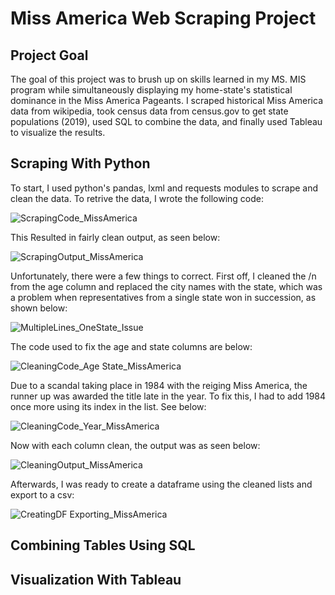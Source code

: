 # Miss America Web Scraping Project

## Project Goal

The goal of this project was to brush up on skills learned in my MS. MIS program while simultaneously displaying my home-state's statistical dominance in the Miss America Pageants. I scraped historical Miss America data from wikipedia, took census data from census.gov to get state populations (2019), used SQL to combine the data, and finally used Tableau to visualize the results. 


## Scraping With Python

To start, I used python's pandas, lxml and requests modules to scrape and clean the data. To retrive the data, I wrote the following code:

![ScrapingCode_MissAmerica](https://user-images.githubusercontent.com/94634170/219900938-375f6912-b27b-44d0-9cbc-b9a6df59024f.png)

This Resulted in fairly clean output, as seen below:

![ScrapingOutput_MissAmerica](https://user-images.githubusercontent.com/94634170/219900957-4aaf7c85-2aa1-4269-9d1b-0f38e62b069f.png)

Unfortunately, there were a few things to correct.  First off, I cleaned the /n from the age column and replaced the city names with the state, which was a problem when representatives from a single state won in succession, as shown below:

![MultipleLines_OneState_Issue](https://user-images.githubusercontent.com/94634170/219901247-21c2d90f-d5f5-4348-ac26-eb1d80228dab.png)

The code used to fix the age and state columns are below:

![CleaningCode_Age State_MissAmerica](https://user-images.githubusercontent.com/94634170/219901250-4aa066a2-363f-4c8f-bd26-295a63a02f9e.png)

Due to a scandal taking place in 1984 with the reiging Miss America, the runner up was awarded the title late in the year. To fix this, I had to add 1984 once more using its index in the list. See below: 

![CleaningCode_Year_MissAmerica](https://user-images.githubusercontent.com/94634170/219901686-1e5b7a0a-9d18-4bc8-a31d-6e96f6caa408.png)

Now with each column clean, the output was as seen below:

![CleaningOutput_MissAmerica](https://user-images.githubusercontent.com/94634170/219901956-42c7301b-047c-4600-bcd7-c12e1bd8406c.png)

Afterwards, I was ready to create a dataframe using the cleaned lists and export to a csv:

![CreatingDF Exporting_MissAmerica](https://user-images.githubusercontent.com/94634170/219901759-5b651397-f5c6-495d-a438-7aa29116b292.png)


## Combining Tables Using SQL




## Visualization With Tableau






